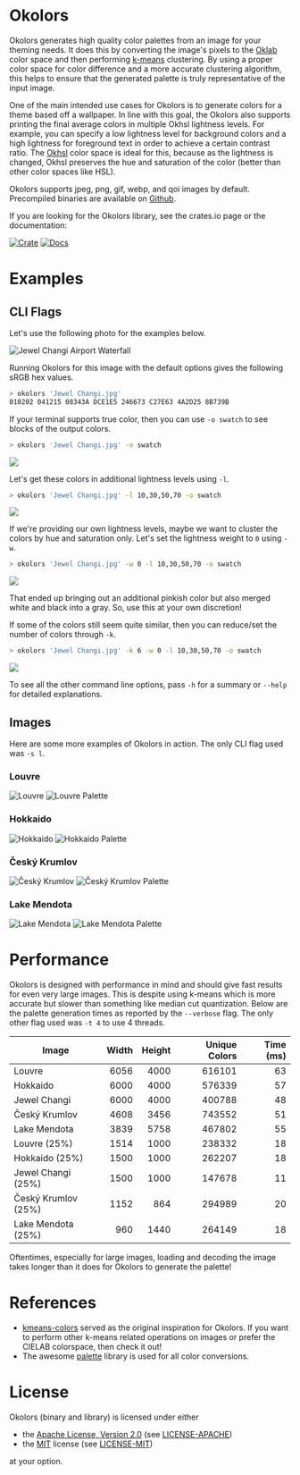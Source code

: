 # Okolors

Okolors generates high quality color palettes from an image for your theming needs.
It does this by converting the image's pixels to the
[Oklab](https://bottosson.github.io/posts/oklab/) color space
and then performing [k-means](https://en.wikipedia.org/wiki/K-means_clustering) clustering.
By using a proper color space for color difference and a more accurate clustering algorithm,
this helps to ensure that the generated palette is truly representative of the input image.

One of the main intended use cases for Okolors is to generate colors for a theme based off a wallpaper.
In line with this goal, the Okolors also supports printing the final average colors in multiple Okhsl lightness levels.
For example, you can specify a low lightness level for background colors
and a high lightness for foreground text in order to achieve a certain contrast ratio.
The [Okhsl](https://bottosson.github.io/posts/colorpicker/) color space is ideal for this,
because as the lightness is changed, Okhsl preserves the hue and saturation of the color
(better than other color spaces like HSL).

Okolors supports jpeg, png, gif, webp, and qoi images by default.
Precompiled binaries are available on [Github](https://github.com/Ivordir/Okolors/releases).

If you are looking for the Okolors library, see the crates.io page or the documentation:

[![Crate](https://badgen.net/crates/v/okolors)](https://crates.io/crates/okolors)
[![Docs](https://docs.rs/okolors/badge.svg)](https://docs.rs/okolors)

# Examples

## CLI Flags

Let's use the following photo for the examples below.

![Jewel Changi Airport Waterfall](docs/img/Jewel%20Changi.jpg)

Running Okolors for this image with the default options gives the following sRGB hex values.

```bash
> okolors 'Jewel Changi.jpg'
010202 041215 08343A DCE1E5 246673 C27E63 4A2D25 8B739B
```

If your terminal supports true color,
then you can use `-o swatch` to see blocks of the output colors.

```bash
> okolors 'Jewel Changi.jpg' -o swatch
```

![](docs/cli/swatch1.svg)

Let's get these colors in additional lightness levels using `-l`.

```bash
> okolors 'Jewel Changi.jpg' -l 10,30,50,70 -o swatch
```

![](docs/cli/swatch2.svg)

If we're providing our own lightness levels, maybe we want to cluster the colors by hue and saturation only.
Let's set the lightness weight to `0` using `-w`.

```bash
> okolors 'Jewel Changi.jpg' -w 0 -l 10,30,50,70 -o swatch
```

![](docs/cli/swatch3.svg)

That ended up bringing out an additional pinkish color but also merged white and black into a gray.
So, use this at your own discretion!

If some of the colors still seem quite similar, then you can reduce/set the number of colors through `-k`.

```bash
> okolors 'Jewel Changi.jpg' -k 6 -w 0 -l 10,30,50,70 -o swatch
```

![](docs/cli/swatch4.svg)

To see all the other command line options, pass `-h` for a summary or `--help` for detailed explanations.

## Images

Here are some more examples of Okolors in action. The only CLI flag used was `-s l`.

### Louvre
![Louvre](docs/img/Louvre.jpg)
![Louvre Palette](docs/palette/Louvre.svg)

### Hokkaido
![Hokkaido](docs/img/Hokkaido.jpg)
![Hokkaido Palette](docs/palette/Hokkaido.svg)

### Český Krumlov
![Český Krumlov](docs/img/Cesky%20Krumlov.jpg)
![Český Krumlov Palette](docs/palette/Cesky%20Krumlov.svg)

### Lake Mendota
![Lake Mendota](docs/img/Lake%20Mendota.jpg)
![Lake Mendota Palette](docs/palette/Lake%20Mendota.svg)

# Performance

Okolors is designed with performance in mind and should give fast results for even very large images.
This is despite using k-means which is more accurate but slower than something like median cut quantization.
Below are the palette generation times as reported by the `--verbose` flag.
The only other flag used was `-t 4` to use 4 threads.

| Image               | Width | Height | Unique Colors | Time (ms) |
| ------------------- | -----:| ------:| -------------:| ---------:|
| Louvre              | 6056  | 4000   | 616101        | 63        |
| Hokkaido            | 6000  | 4000   | 576339        | 57        |
| Jewel Changi        | 6000  | 4000   | 400788        | 48        |
| Český Krumlov       | 4608  | 3456   | 743552        | 51        |
| Lake Mendota        | 3839  | 5758   | 467802        | 55        |
| Louvre (25%)        | 1514  | 1000   | 238332        | 18        |
| Hokkaido (25%)      | 1500  | 1000   | 262207        | 18        |
| Jewel Changi (25%)  | 1500  | 1000   | 147678        | 11        |
| Český Krumlov (25%) | 1152  | 864    | 294989        | 20        |
| Lake Mendota (25%)  | 960   | 1440   | 264149        | 18        |

Oftentimes, especially for large images, loading and decoding the image takes longer than it does for Okolors to generate the palette!

# References

- [kmeans-colors](https://github.com/okaneco/kmeans-colors/) served as the original inspiration for Okolors.
  If you want to perform other k-means related operations on images or prefer the CIELAB colorspace, then check it out!
- The awesome [palette](https://github.com/Ogeon/palette) library is used for all color conversions.

# License

Okolors (binary and library) is licensed under either
- the [Apache License, Version 2.0](https://www.apache.org/licenses/LICENSE-2.0) (see [LICENSE-APACHE](LICENSE-APACHE))
- the [MIT](http://opensource.org/licenses/MIT) license (see [LICENSE-MIT](LICENSE-MIT))

at your option.
